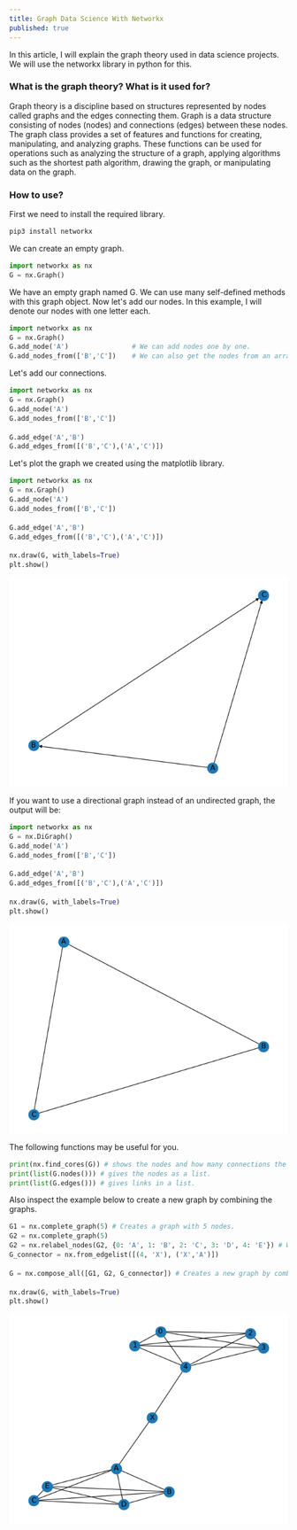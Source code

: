 ```yaml
---
title: Graph Data Science With Networkx
published: true
---
```


In this article, I will explain the graph theory used in data science projects. We will use the networkx library in python for this. 

### [](#header-3)What is the graph theory? What is it used for?
Graph theory is a discipline based on structures represented by nodes called graphs and the edges connecting them.
Graph is a data structure consisting of nodes (nodes) and connections (edges) between these nodes. The graph class provides a set of features and functions for creating, manipulating, and analyzing graphs. These functions can be used for operations such as analyzing the structure of a graph, applying algorithms such as the shortest path algorithm, drawing the graph, or manipulating data on the graph.

### [](#header-3)How to use?
First we need to install the required library.

```python
pip3 install networkx
```
We can create an empty graph.
```python
import networkx as nx
G = nx.Graph()
```
We have an empty graph named G. We can use many self-defined methods with this graph object. Now let's add our nodes. In this example, I will denote our nodes with one letter each.
```python
import networkx as nx
G = nx.Graph()
G.add_node('A')                # We can add nodes one by one.
G.add_nodes_from(['B','C'])    # We can also get the nodes from an array.
```
Let's add our connections.
```python
import networkx as nx
G = nx.Graph()
G.add_node('A')              
G.add_nodes_from(['B','C'])

G.add_edge('A','B')                     
G.add_edges_from([('B','C'),('A','C')])
```
Let's plot the graph we created using the matplotlib library.
```python
import networkx as nx
G = nx.Graph()
G.add_node('A')              
G.add_nodes_from(['B','C'])

G.add_edge('A','B')                     
G.add_edges_from([('B','C'),('A','C')])

nx.draw(G, with_labels=True)
plt.show()
```

<div style="text-align:center"><img src="/assets/Figure_1.png"></div>

If you want to use a directional graph instead of an undirected graph, the output will be:
```python
import networkx as nx
G = nx.DiGraph()
G.add_node('A')              
G.add_nodes_from(['B','C'])

G.add_edge('A','B')                     
G.add_edges_from([('B','C'),('A','C')])

nx.draw(G, with_labels=True)
plt.show()
```

![Graph with networkx](/assets/Figure_2.png)

The following functions may be useful for you.
```python
print(nx.find_cores(G)) # shows the nodes and how many connections the nodes have in dictionary type.
print(list(G.nodes())) # gives the nodes as a list.
print(list(G.edges())) # gives links in a list.
```
Also inspect the example below to create a new graph by combining the graphs.
```python
G1 = nx.complete_graph(5) # Creates a graph with 5 nodes.
G2 = nx.complete_graph(5) 
G2 = nx.relabel_nodes(G2, {0: 'A', 1: 'B', 2: 'C', 3: 'D', 4: 'E'}) # We are changing the node names.
G_connector = nx.from_edgelist([(4, 'X'), ('X','A')])

G = nx.compose_all([G1, G2, G_connector]) # Creates a new graph by combining all given graphs.

nx.draw(G, with_labels=True)
plt.show()
```

![Graph with networkx](/assets/Figure_3.png)


